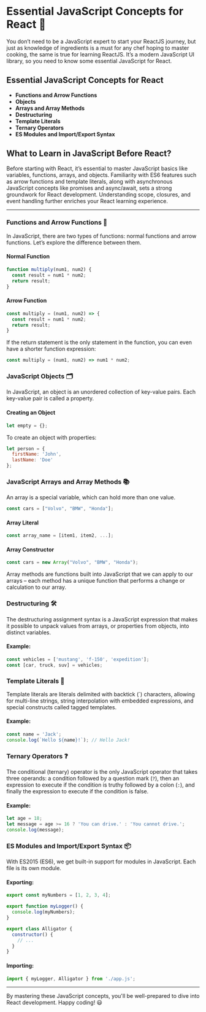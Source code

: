 # Essential JavaScript Concepts for React 🚀

You don’t need to be a JavaScript expert to start your ReactJS journey, but just as knowledge of ingredients is a must for any chef hoping to master cooking, the same is true for learning ReactJS. It’s a modern JavaScript UI library, so you need to know some essential JavaScript for React.

## Essential JavaScript Concepts for React

- **Functions and Arrow Functions**
- **Objects**
- **Arrays and Array Methods**
- **Destructuring**
- **Template Literals**
- **Ternary Operators**
- **ES Modules and Import/Export Syntax**

## What to Learn in JavaScript Before React?

Before starting with React, it’s essential to master JavaScript basics like variables, functions, arrays, and objects. Familiarity with ES6 features such as arrow functions and template literals, along with asynchronous JavaScript concepts like promises and async/await, sets a strong groundwork for React development. Understanding scope, closures, and event handling further enriches your React learning experience.

---

### Functions and Arrow Functions 🔄

In JavaScript, there are two types of functions: normal functions and arrow functions. Let’s explore the difference between them.

#### Normal Function

```javascript
function multiply(num1, num2) {
  const result = num1 * num2;
  return result;
}
```

#### Arrow Function

```javascript
const multiply = (num1, num2) => {
  const result = num1 * num2;
  return result;
}
```

If the return statement is the only statement in the function, you can even have a shorter function expression:

```javascript
const multiply = (num1, num2) => num1 * num2;
```

### JavaScript Objects 🗂️

In JavaScript, an object is an unordered collection of key-value pairs. Each key-value pair is called a property.

#### Creating an Object

```javascript
let empty = {};
```

To create an object with properties:

```javascript
let person = {
  firstName: 'John',
  lastName: 'Doe'
};
```

### JavaScript Arrays and Array Methods 📚

An array is a special variable, which can hold more than one value.

```javascript
const cars = ["Volvo", "BMW", "Honda"];
```

#### Array Literal

```javascript
const array_name = [item1, item2, ...];
```

#### Array Constructor

```javascript
const cars = new Array("Volvo", "BMW", "Honda");
```

Array methods are functions built into JavaScript that we can apply to our arrays – each method has a unique function that performs a change or calculation to our array.

### Destructuring 🛠️

The destructuring assignment syntax is a JavaScript expression that makes it possible to unpack values from arrays, or properties from objects, into distinct variables.

#### Example:

```javascript
const vehicles = ['mustang', 'f-150', 'expedition'];
const [car, truck, suv] = vehicles;
```

### Template Literals 📜

Template literals are literals delimited with backtick (`) characters, allowing for multi-line strings, string interpolation with embedded expressions, and special constructs called tagged templates.

#### Example:

```javascript
const name = 'Jack';
console.log(`Hello ${name}!`); // Hello Jack!
```

### Ternary Operators ❓

The conditional (ternary) operator is the only JavaScript operator that takes three operands: a condition followed by a question mark (`?`), then an expression to execute if the condition is truthy followed by a colon (`:`), and finally the expression to execute if the condition is false.

#### Example:

```javascript
let age = 18;
let message = age >= 16 ? 'You can drive.' : 'You cannot drive.';
console.log(message);
```

### ES Modules and Import/Export Syntax 📦

With ES2015 (ES6), we get built-in support for modules in JavaScript. Each file is its own module.

#### Exporting:

```javascript
export const myNumbers = [1, 2, 3, 4];

export function myLogger() {
  console.log(myNumbers);
}

export class Alligator {
  constructor() {
    // ...
  }
}
```

#### Importing:

```javascript
import { myLogger, Alligator } from './app.js';
```

---

By mastering these JavaScript concepts, you'll be well-prepared to dive into React development. Happy coding! 😃